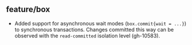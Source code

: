 ## feature/box

* Added support for asynchronous wait modes (`box.commit{wait = ...}`) to
  synchronous transactions. Changes committed this way can be observed with the
  `read-committed` isolation level (gh-10583).
